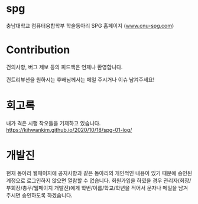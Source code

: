 # spg
충남대학교 컴퓨터융합학부 학술동아리 SPG 홈페이지 
(www.cnu-spg.com)

# Contribution
건의사항, 버그 제보 등의 피드백은 언제나 환영합니다.

컨트리뷰션을 원하시는 후배님께서는 메일 주시거나 이슈 남겨주세요!

# 회고록
내가 격은 시행 착오들을 기제하고 있습니다.
https://kihwankim.github.io/2020/10/18/spg-01-log/

# 개발진

현재 동아리 웹페이지에 공지사항과 같은 동아리의 개인적인 내용이 있기 때문에 승인된 계정으로 로그인하지 않으면 열람할 수 없습니다.
회원가입을 하였을 경우 관리자(회장/부회장/총무/웹페이지 개발진)에게 학번/이름/학교/학년을 적어서 문자나 메일을 남겨주시면 승인하도록 하겠습니다.
